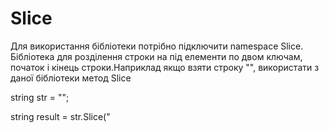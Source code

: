 # Slice
Для використання бібліотеки потрібно підключити namespace Slice.
Бібліотека для розділення строки на під елементи по двом ключам, початок і кінець строки.Наприклад якщо взяти строку "<title> Slice </title>", використати з даної бібліотеки 
метод Slice



  string str = "<title> Slice </title>";
  
  
  string result = str.Slice("<title>","<title/>")

  
  в переміні result буде значення, Slice.А що робити якщо є текст подібний цьому:"[t]1[/x][t]2[/x][t]3[/x][t]4[/x][t]5[/x]", і потрібно витягнути звідси цифри,від 1 до 5?Для цього є
другий метод який називається SliceInfo,це метод вертає колекцію List<string>, приклад використання даного метода:
  
  
string str ="[t]1[/x][t]2[/x][t]3[/x][t]4[/x][t]5[/x]";
 
  var result = str.Slice("[t]","[/x]")
 
  , в переміні result будуть значення від 1 до 5. 
